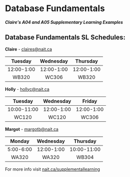 # Database Fundamentals

##### *Claire's A04 and A05 Supplementary Learning Examples*

## Database Fundamentals SL Schedules:

**Claire** - claires@nait.ca

| Tuesday    | Wednesday  | Thursday   |
| :--------: |:---------: | :--------: |
| 12:00-1:00 | 12:00-1:00 | 12:00-1:00 |
| WB320      | WC306      | WB320      |

**Holly** - hollyc@nait.ca

| Tuesday     | Wednesday  | Friday     |
| :---------: |:---------: | :--------: |
| 10:00-11:00 | 12:00-1:00 | 12:00-1:00 |
| WC120       | WC120      | WC306      |

**Margot** - margotb@nait.ca

| Monday      | Wednesday   | Thursday    |
| :---------: |:----------: | :---------: |
| 5:00-6:00   | 12:00-1:00  | 10:00-11:00 |
| WA320       | WA320       | WB304       |

For more info visit [nait.ca/supplementallearning](https://www.nait.ca/supplementallearning)